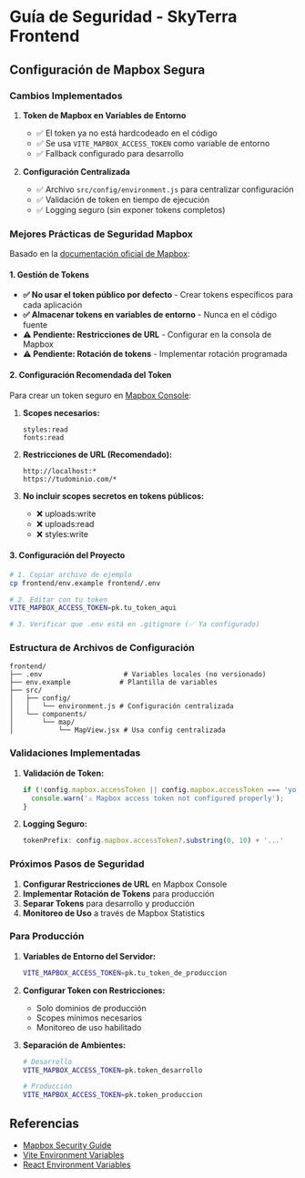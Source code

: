 # Guía de Seguridad - SkyTerra Frontend

## Configuración de Mapbox Segura

### Cambios Implementados

1. **Token de Mapbox en Variables de Entorno**
   - ✅ El token ya no está hardcodeado en el código
   - ✅ Se usa `VITE_MAPBOX_ACCESS_TOKEN` como variable de entorno
   - ✅ Fallback configurado para desarrollo

2. **Configuración Centralizada**
   - ✅ Archivo `src/config/environment.js` para centralizar configuración
   - ✅ Validación de token en tiempo de ejecución
   - ✅ Logging seguro (sin exponer tokens completos)

### Mejores Prácticas de Seguridad Mapbox

Basado en la [documentación oficial de Mapbox](https://docs.mapbox.com/help/troubleshooting/how-to-use-mapbox-securely/):

#### 1. Gestión de Tokens
- **✅ No usar el token público por defecto** - Crear tokens específicos para cada aplicación
- **✅ Almacenar tokens en variables de entorno** - Nunca en el código fuente
- **⚠️ Pendiente: Restricciones de URL** - Configurar en la consola de Mapbox
- **⚠️ Pendiente: Rotación de tokens** - Implementar rotación programada

#### 2. Configuración Recomendada del Token

Para crear un token seguro en [Mapbox Console](https://console.mapbox.com/account/access-tokens/):

1. **Scopes necesarios:**
   ```
   styles:read
   fonts:read
   ```

2. **Restricciones de URL (Recomendado):**
   ```
   http://localhost:*
   https://tudominio.com/*
   ```

3. **No incluir scopes secretos en tokens públicos:**
   - ❌ uploads:write
   - ❌ uploads:read
   - ❌ styles:write

#### 3. Configuración del Proyecto

```bash
# 1. Copiar archivo de ejemplo
cp frontend/env.example frontend/.env

# 2. Editar con tu token
VITE_MAPBOX_ACCESS_TOKEN=pk.tu_token_aqui

# 3. Verificar que .env está en .gitignore (✅ Ya configurado)
```

### Estructura de Archivos de Configuración

```
frontend/
├── .env                    # Variables locales (no versionado)
├── env.example            # Plantilla de variables
├── src/
│   ├── config/
│   │   └── environment.js # Configuración centralizada
│   └── components/
│       └── map/
│           └── MapView.jsx # Usa config centralizada
```

### Validaciones Implementadas

1. **Validación de Token:**
   ```javascript
   if (!config.mapbox.accessToken || config.mapbox.accessToken === 'your_mapbox_access_token_here') {
     console.warn('⚠️ Mapbox access token not configured properly');
   }
   ```

2. **Logging Seguro:**
   ```javascript
   tokenPrefix: config.mapbox.accessToken?.substring(0, 10) + '...'
   ```

### Próximos Pasos de Seguridad

1. **Configurar Restricciones de URL** en Mapbox Console
2. **Implementar Rotación de Tokens** para producción
3. **Separar Tokens** para desarrollo y producción
4. **Monitoreo de Uso** a través de Mapbox Statistics

### Para Producción

1. **Variables de Entorno del Servidor:**
   ```bash
   VITE_MAPBOX_ACCESS_TOKEN=pk.tu_token_de_produccion
   ```

2. **Configurar Token con Restricciones:**
   - Solo dominios de producción
   - Scopes mínimos necesarios
   - Monitoreo de uso habilitado

3. **Separación de Ambientes:**
   ```bash
   # Desarrollo
   VITE_MAPBOX_ACCESS_TOKEN=pk.token_desarrollo
   
   # Producción  
   VITE_MAPBOX_ACCESS_TOKEN=pk.token_produccion
   ```

## Referencias

- [Mapbox Security Guide](https://docs.mapbox.com/help/troubleshooting/how-to-use-mapbox-securely/)
- [Vite Environment Variables](https://vitejs.dev/guide/env-and-mode.html)
- [React Environment Variables](https://create-react-app.dev/docs/adding-custom-environment-variables/) 